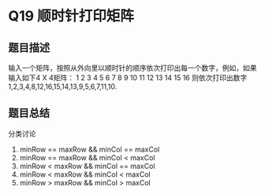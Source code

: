# Q19 顺时针打印矩阵

## 题目描述
输入一个矩阵，按照从外向里以顺时针的顺序依次打印出每一个数字，例如，如果输入如下4 X 4矩阵： 1 2 3 4 5 6 7 8 9 10 11 12 13 14 15 16 则依次打印出数字1,2,3,4,8,12,16,15,14,13,9,5,6,7,11,10.

## 题目总结
分类讨论
1. minRow == maxRow && minCol == maxCol
2. minRow == maxRow && minCol < maxCol
3. minRow < maxRow && minCol == maxCol
4. minRow < maxRow && minCol < maxCol
5. minRow > maxRow && minCol > maxCol
